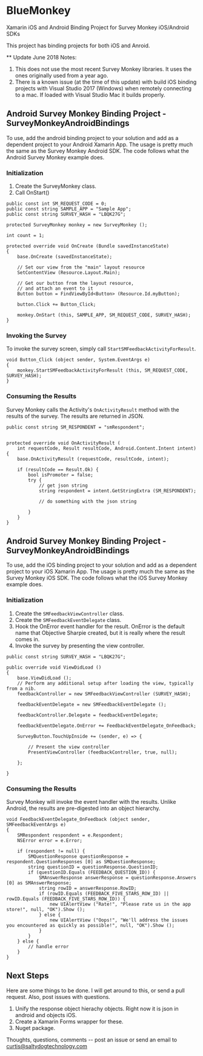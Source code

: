 # BlueMonkey
Xamarin iOS and Android Binding Project for Survey Monkey iOS/Android SDKs

This project has binding projects for both iOS and Anroid.

** Update June 2018 Notes:
1. This does not use the most recent Survey Monkey libraries. It uses the ones originally used from a year ago.
2. There is a known issue (at the time of this update) with build iOS binding projects with Visual Studio 2017 (Windows) when remotely connecting to a mac. If loaded with Visual Studio Mac it builds properly.


## Android Survey Monkey Binding Project - SurveyMonkeyAndroidBindings

To use, add the android binding project to your solution and add as a dependent project to your Android Xamarin App. The usage is pretty much the same as the Survey Monkey Android SDK. The code follows what the Android Survey Monkey example does.


### Initialization

1. Create the SurveyMonkey class.
2. Call OnStart()

~~~
public const int SM_REQUEST_CODE = 0;
public const string SAMPLE_APP = "Sample App";
public const string SURVEY_HASH = "LBQK27G";

protected SurveyMonkey monkey = new SurveyMonkey ();

int count = 1;

protected override void OnCreate (Bundle savedInstanceState)
{
    base.OnCreate (savedInstanceState);

    // Set our view from the "main" layout resource
    SetContentView (Resource.Layout.Main);

    // Get our button from the layout resource,
    // and attach an event to it
    Button button = FindViewById<Button> (Resource.Id.myButton);

    button.Click += Button_Click;

    monkey.OnStart (this, SAMPLE_APP, SM_REQUEST_CODE, SURVEY_HASH);
}
~~~

### Invoking the Survey

To invoke the survey screen, simply call ```StartSMFeedbackActivityForResult```.

~~~
void Button_Click (object sender, System.EventArgs e)
{
    monkey.StartSMFeedbackActivityForResult (this, SM_REQUEST_CODE, SURVEY_HASH);
}
~~~

### Consuming the Results

Survey Monkey calls the Activity's ```OnActivityResult``` method with the results of the survey. The results are returned in JSON. 

~~~
public const string SM_RESPONDENT = "smRespondent";


protected override void OnActivityResult (
    int requestCode, Result resultCode, Android.Content.Intent intent)
{
    base.OnActivityResult (requestCode, resultCode, intent);

    if (resultCode == Result.Ok) {
        bool isPromoter = false;
        try {
            // get json string
            string respondent = intent.GetStringExtra (SM_RESPONDENT);

            // do something with the json string

        }
    }
}
~~~

## Android Survey Monkey Binding Project - SurveyMonkeyAndroidBindings

To use, add the iOS binding project to your solution and add as a dependent project to your iOS Xamarin App. The usage is pretty much the same as the Survey Monkey iOS SDK. The code follows what the iOS Survey Monkey example does.


### Initialization

1. Create the ```SMFeedbackViewController``` class.
2. Create the ```SMFeedbackEventDelegate``` class.
3. Hook the OnError event handler for the result. OnError is the default name that Objective Sharpie created, but it is really where the result comes in.
4. Invoke the survey by presenting the view controller.

~~~
public const string SURVEY_HASH = "LBQK27G";

public override void ViewDidLoad ()
{
    base.ViewDidLoad ();
    // Perform any additional setup after loading the view, typically from a nib.
    feedbackController = new SMFeedbackViewController (SURVEY_HASH);

    feedbackEventDelegate = new SMFeedbackEventDelegate ();

    feedbackController.Delegate = feedbackEventDelegate;

    feedbackEventDelegate.OnError += FeedbackEventDelegate_OnFeedback;

    SurveyButton.TouchUpInside += (sender, e) => {

        // Present the view controller
        PresentViewController (feedbackController, true, null);

    };

}
~~~


### Consuming the Results

Survey Monkey will invoke the event handler with the results. Unlike Android, the results are pre-digested into an object hierarchy.

~~~
void FeedbackEventDelegate_OnFeedback (object sender, SMFeedbackEventArgs e)
{
    SMRespondent respondent = e.Respondent;
    NSError error = e.Error;

    if (respondent != null) {
        SMQuestionResponse questionResponse = respondent.QuestionResponses [0] as SMQuestionResponse;
        string questionID = questionResponse.QuestionID;
        if (questionID.Equals (FEEDBACK_QUESTION_ID)) {
            SMAnswerResponse answerResponse = questionResponse.Answers [0] as SMAnswerResponse;
            string rowID = answerResponse.RowID;
            if (rowID.Equals (FEEDBACK_FIVE_STARS_ROW_ID) || rowID.Equals (FEEDBACK_FIVE_STARS_ROW_ID)) {
                new UIAlertView ("Rate!", "Please rate us in the app store!", null, "OK").Show ();
            } else {
                new UIAlertView ("Oops!", "We'll address the issues you encountered as quickly as possible!", null, "OK").Show ();
            }
        }
    } else {
        // handle error
    }
}
~~~

## Next Steps

Here are some things to be done. I will get around to this, or send a pull request. Also, post issues with questions.

1. Unify the response object hierachy objects. Right now it is json in android and objects iOS.
2. Create a Xamarin Forms wrapper for these.
3. Nuget package.

Thoughts, questions, comments -- post an issue or send an email to curtis@saltydogtechnology.com



